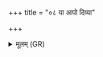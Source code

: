 +++
title = "०८ या आपो दिव्या"

+++
<details><summary>मूलम् (GR)</summary>

या आपो दिव्या  
या वातात् परिजज्ञिरे ।  
इन्द्रो मरुत्वांस् तृप्तात्मा  
ताभिष् ट्वा तर्पयामसि ॥
</details>